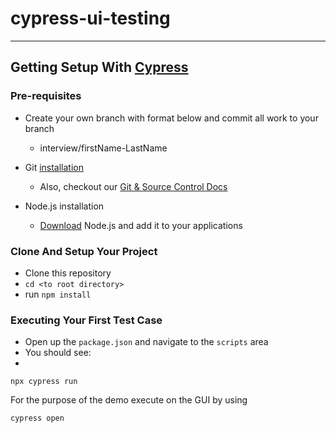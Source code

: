 # cypress-ui-testing

---

## Getting Setup With [Cypress](https://docs.cypress.io/guides/getting-started/installing-cypress)

### Pre-requisites
- Create your own branch with format below and commit all work to your branch
  - interview/firstName-LastName

- Git [installation](https://www.atlassian.com/git/tutorials/install-git)
  - Also, checkout our [Git & Source Control Docs](https://healthforceio.atlassian.net/wiki/spaces/PHAR/pages/44236851/Git+Source+Control)
- Node.js installation
  - [Download](https://nodejs.org/en/download) Node.js and add it to your applications

### Clone And Setup Your Project

- Clone this repository
- `cd <to root directory>`
- run `npm install`




### Executing Your First Test Case

- Open up the `package.json` and navigate to the `scripts` area
- You should see:
- 
```
npx cypress run
```

For the purpose of the demo execute on the GUI by using 
```
cypress open
```
